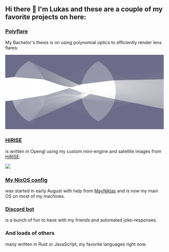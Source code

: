 ## Hi there 👋 I'm Lukas and these are a couple of my favorite projects on here:
### [Polyflare](https://github.com/luksab/polyflare)
My Bachelor's thesis is on using polynomial optics to efficiently render lens flares:

[<img src='https://github.com/luksab/luksab/blob/master/lens.jpg?raw=true' width='600'>](https://github.com/luksab/wgpu_test)

### [HiRISE](https://github.com/luksab/HiRISE)
is written in Opengl using my custom mini-engine and satellite images from [HiRISE](https://www.uahirise.org/):

[<img src='https://github.com/luksab/luksab/blob/master/marsDemo.png?raw=true' width='400'>](https://github.com/luksab/HiRISE)

### [My NixOS config](https://github.com/luksab/nixos)
was started in early August with help from [MayNiklas](http://github.com/mayNiklas/) and is now my main OS on most of my machines.

### [Discord bot](https://github.com/luksab/discord-bot)
is a bunch of fun to have with my friends and automated joke-responses.

### And loads of others
many written in Rust or JavaScript, my favorite languages right now.

<!--
**luksab/luksab** is a ✨ _special_ ✨ repository because its `README.md` (this file) appears on your GitHub profile.

Here are some ideas to get you started:

- 🔭 I’m currently working on ...
- 🌱 I’m currently learning ...
- 👯 I’m looking to collaborate on ...
- 🤔 I’m looking for help with ...
- 💬 Ask me about ...
- 📫 How to reach me: ...
- 😄 Pronouns: ...
- ⚡ Fun fact: ...
-->
